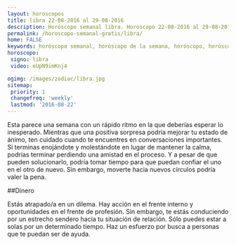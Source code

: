 ```yaml
---
layout: horoscopos
title: libra 22-08-2016 al 29-08-2016 
description: Horóscopo semanal libra. Horoscopo 22-08-2016 al 29-08-2016. Horoscopos univision gratis
permalink: /horoscopo-semanal-gratis/libra/
home: FALSE
keywords: horóscopo semanal, horóscopo de la semana, horóscopo, horóscopo gratis,horóscopos, horóscopo esperanza gracia, horoscopos libra la semana, horóscopos gratis, Tarot, Astrologia, Zodíaco, libra, horoscopo gratis
horoscopo:
 signo: libra
 video: eUpN9imKnj4

ogimg: /images/zodiac/libra.jpg
sitemap:
 priority: 1
 changefreq: 'weekly'
 lastmod: '2016-08-22'
---
```



Esta parece una semana con un rápido ritmo en la que deberías esperar lo inesperado. Mientras que una positiva sorpresa podría mejorar tu estado de ánimo, ten cuidado cuando te encuentres en conversaciones importantes. Si terminas enojándote y molestándote en lugar de mantener la calma, podrías terminar perdiendo una amistad en el proceso. Y a pesar de que pueden solucionarlo, podría tomar tiempo para que puedan confiar el uno en el otro de nuevo. Sin embargo, moverte hacia nuevos círculos podría valer la pena.

##Dinero

Estás atrapado/a en un dilema. Hay acción en el frente interno y oportunidades en el frente de profesión. Sin embargo, te estás conduciendo por un estrecho sendero hacia tu situación de relación. Sólo puedes estar a solas por un determinado tiempo. Haz un esfuerzo por busca a personas que te puedan ser de ayuda.